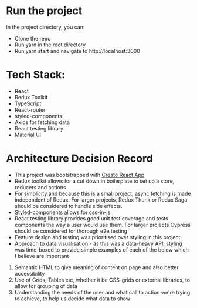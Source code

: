 # Run the project

In the project directory, you can:

-   Clone the repo
-   Run yarn in the root directory
-   Run yarn start and navigate to http://localhost:3000

# Tech Stack:

-   React
-   Redux Toolkit
-   TypeScript
-   React-router
-   styled-components
-   Axios for fetching data
-   React testing library
-   Material UI

# Architecture Decision Record

-   This project was bootstrapped with [Create React App](https://github.com/facebook/create-react-app)
-   Redux toolkit allows for a cut down in boilerplate to set up a store, reducers and actions
-   For simplicity and because this is a small project, async fetching is made independent of Redux. For larger projects, Redux Thunk or Redux Saga should be considered to handle side effects.
-   Styled-components allows for css-in-js
-   React testing library provides good unit test coverage and tests components the way a user would use them. For larger projects Cypress should be considered for thorough e2e testing
-   Feature design and testing was prioritised over styling in this project
-   Approach to data visualisation - as this was a data-heavy API, styling was time-boxed to provide simple examples of each of the below which I believe are important

1. Semantic HTML to give meaning of content on page and also better accessibility
2. Use of Grids, Tables etc, whether it be CSS-grids or external libraries, to allow for grouping of data
3. Understanding the needs of the user and what call to action we're trying to achieve, to help us decide what data to show
